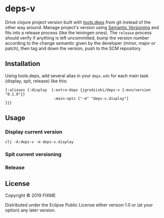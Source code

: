 # deps-v

Drive clojure project version built with [tools.deps](https://github.com/clojure/tools.deps.alpha) from git instead of the other way around.
Manage project's version using [Semantic Versioning](https://semver.org) and fits into a release process (like the leiningen ones). The `release` process should verify if anything is left uncommitted, bump the version number according to the change semantic given by the developer (minor, major or patch), then tag and down the version, push to the SCM repository


## Installation

Using tools.deps, add several alias in your `deps.edn` for each main task (display, spit, release) like this:
```
{:aliases {:display  {:extra-deps {jgrodziski/deps-v {:mvn/version "0.1.0"}}
                      :main-opts ["-m" "deps-v.display"]
}}}
```

## Usage

### Display current version

```
clj -A:deps-v -m deps-v.display
```

### Spit current versioning


### Release

### 

## License

Copyright © 2019 FIXME

Distributed under the Eclipse Public License either version 1.0 or (at
your option) any later version.
